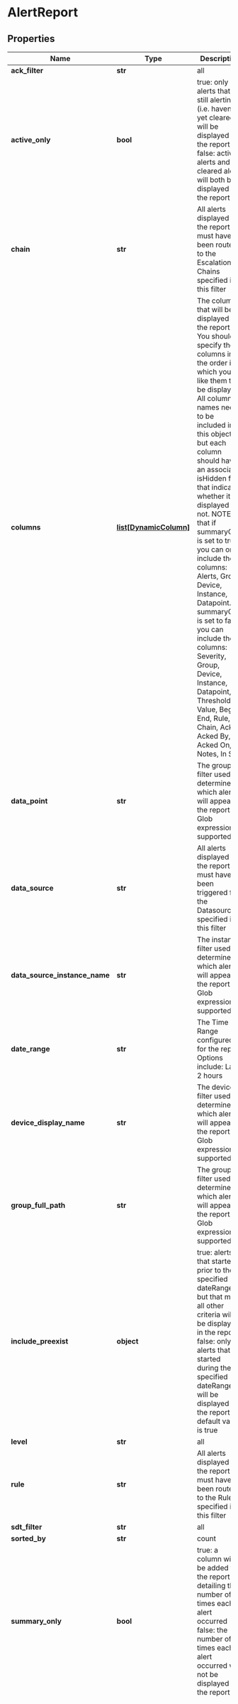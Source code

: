 # AlertReport

## Properties
Name | Type | Description | Notes
------------ | ------------- | ------------- | -------------
**ack_filter** | **str** | all | acked | nonacked all: both acknowledged and non-acknowledged alerts that meet the report criteria will be displayed acked: only acknowledged alerts that meet the report criteria will be displayed nonacked: only non-acknowledged alerts that meet the report criteria will be displayed | [optional] 
**active_only** | **bool** | true: only alerts that are still alerting (i.e. haven&#39;t yet cleared) will be displayed in the report false: active alerts and cleared alerts will both be displayed in the report | [optional] 
**chain** | **str** | All alerts displayed in the report must have been routed to the Escalation Chains specified in this filter | [optional] 
**columns** | [**list[DynamicColumn]**](DynamicColumn.md) | The columns that will be displayed in the report. You should specify the columns in the order in which you&#39;d like them to be displayed. All column names need to be included in this object, but each column should have an associated isHidden field that indicates whether it is displayed or not. NOTE that if summaryOnly is set to true you can only include these columns: Alerts, Group, Device, Instance, Datapoint. If summaryOnly is set to false you can include these columns: Severity, Group, Device, Instance, Datapoint, Thresholds, Value, Began, End, Rule, Chain, Acked, Acked By, Acked On, Notes, In SDT | [optional] 
**data_point** | **str** | The group filter used to determine which alerts will appear in the report. Glob expression supported | [optional] 
**data_source** | **str** | All alerts displayed in the report must have been triggered for the Datasources specified in this filter | [optional] 
**data_source_instance_name** | **str** | The instance filter used to determine which alerts will appear in the report. Glob expressions supported | [optional] 
**date_range** | **str** | The Time Range configured for the report. Options include: Last 2 hours | Last 24 hours | Last calendar day | Last 7 days | Last 14 days | Last 30 days | Last calendar month | Last 365 days | Any custom date range in this format: YYYY-MM-dd hh:mm TO YYYY-MM-dd hh:mm | [optional] 
**device_display_name** | **str** | The device filter used to determine which alerts will appear in the report. Glob expressions supported | [optional] 
**group_full_path** | **str** | The group filter used to determine which alerts will appear in the report. Glob expressions supported | [optional] 
**include_preexist** | **object** | true: alerts that started prior to the specified dateRange but that meet all other criteria will be displayed in the report false: only alerts that started during the specified dateRange will be displayed in the report the default value is true | [optional] 
**level** | **str** | all | error | critical all: alerts of all severity levels will be displayed if they match the filter criteria error: only error and critical alerts that match the filter criteria will be displayed critical: only critical alerts that match the filter criteria will be displayed | [optional] 
**rule** | **str** | All alerts displayed in the report must have been routed to the Rules specified in this filter | [optional] 
**sdt_filter** | **str** | all | sdt | nonsdt all: alerts that are in SDT and that aren&#39;t in SDT that meet the report criteria will be displayed sdt: only alerts that are in SDT and that meet the report criteria will be displayed nonsdt: only alerts that aren&#39;t in SDT and that meet the report criteria will be displayed | [optional] 
**sorted_by** | **str** | count | host | dataPoint | level | startOn | ackedOn. How displayed alerts will be sorted in the report. Note that if summaryOnly is set to true, you are limited to sortedBy&#x3D; count | host | dataPoint. If summaryOnly is set to false, you cannot set sortedBy &#x3D; count | [optional] 
**summary_only** | **bool** | true: a column will be added to the report detailing the number of times each alert occurred false: the number of times each alert occurred will not be displayed in the report | [optional] 
**timing** | **str** | overlap | start - Any alerts active during the specified dateRange will be displayed in the report if time&#x3D;overlap. If time&#x3D;start, only alerts that started during the specified dateRange will be displayed in the report | [optional] 

[[Back to Model list]](../README.md#documentation-for-models) [[Back to API list]](../README.md#documentation-for-api-endpoints) [[Back to README]](../README.md)


